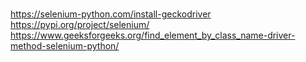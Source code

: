 # 
https://selenium-python.com/install-geckodriver  
https://pypi.org/project/selenium/  
https://www.geeksforgeeks.org/find_element_by_class_name-driver-method-selenium-python/
